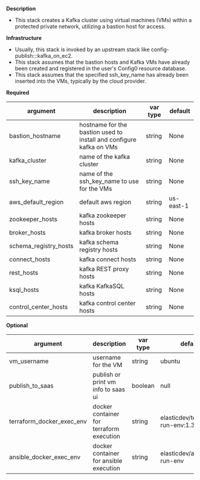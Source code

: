 **Description**

  - This stack creates a Kafka cluster using virtual machines (VMs) within a protected private network, utilizing a bastion host for access.

**Infrastructure**

  - Usually, this stack is invoked by an upstream stack like config-publish:::kafka_on_ec2.
  - This stack assumes that the bastion hosts and Kafka VMs have already been created and registered in the user's Config0 resource database.
  - This stack assumes that the specified ssh_key_name has already been inserted into the VMs, typically by the cloud provider.

**Required**

| argument               | description                                                                    | var type | default      |
|------------------------|--------------------------------------------------------------------------------| -------- | ------------ |
| bastion_hostname       | hostname for the bastion used to install and configure kafka on VMs    | string   | None         |
| kafka_cluster          | name of the kafka cluster                                              | string   | None         |
| ssh_key_name           | name of the ssh_key_name to use for the VMs                            | string   | None         |
| aws_default_region     | default aws region                                                     | string   | us-east-1 |
| zookeeper_hosts        | kafka zookeeper hosts                                             | string   | None         |
| broker_hosts           | kafka broker hosts                                              | string   | None         |
| schema_registry_hosts  | kafka schema registry hosts                                       | string   | None         |
| connect_hosts          | kafka connect hosts                                              | string   | None         |
| rest_hosts             | kafka REST proxy hosts                                            | string   | None         |
| ksql_hosts             | kafka KafkaSQL hosts                                             | string   | None         |
| control_center_hosts   | kafka control center hosts                                      | string   | None         |

**Optional**

| argument               | description                                                                    | var type | default      |
|------------------------|--------------------------------------------------------------------------------| -------- | ------------ |
| vm_username                 | username for the VM        | string  | ubuntu                                |
| publish_to_saas             | publish or print vm info to saas ui                 | boolean | null                                  |
| terraform_docker_exec_env   | docker container for terraform execution            | string  | elasticdev/terraform-run-env:1.3.7    |
| ansible_docker_exec_env     | docker container for ansible execution              | string  | elasticdev/ansible-run-env            |
